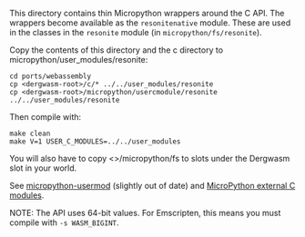 This directory contains thin Micropython wrappers around the C API. The wrappers
become available as the `resonitenative` module. These are used in the classes
in the `resonite` module (in `micropython/fs/resonite`).

Copy the contents of this directory and the c directory to micropython/user_modules/resonite:

```
cd ports/webassembly
cp <dergwasm-root>/c/* ../../user_modules/resonite
cp <dergwasm-root>/micropython/usercmodule/resonite ../../user_modules/resonite
```

Then compile with:

```
make clean
make V=1 USER_C_MODULES=../../user_modules
```

You will also have to copy <<dergwasm-root>>/micropython/fs to slots under the Dergwasm slot in your world.

See [micropython-usermod](https://micropython-usermod.readthedocs.io/) (slightly out of date) and
[MicroPython external C modules](https://docs.micropython.org/en/latest/develop/cmodules.html).

NOTE: The API uses 64-bit values. For Emscripten, this means you must compile with `-s WASM_BIGINT`.
